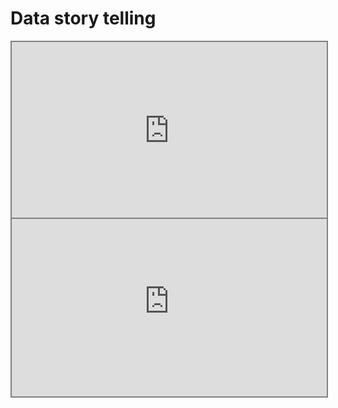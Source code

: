 # Data story telling



<div style="position: relative; padding-bottom: 56.25%; height: 0;"><iframe src="https://www.youtube.com/embed/i0vHjxnUnUk" title="Web Scrapping Intro" frameborder="0" allow="accelerometer; autoplay; clipboard-write; encrypted-media; gyroscope; picture-in-picture" allowfullscreen style="position: absolute; top: 0; left: 0; width: 100%; height: 100%; border: 2px solid grey;"></iframe></div>

<div style="position: relative; padding-bottom: 56.25%; height: 0;"><iframe src="https://community.fabric.microsoft.com/t5/Data-Stories-Gallery/Mastering-Your-Productivity-in-2017-Survey-by-Levo-and-Microsoft/td-p/115410" title="Web Scrapping Intro" frameborder="0" allow="accelerometer; autoplay; clipboard-write; encrypted-media; gyroscope; picture-in-picture" allowfullscreen style="position: absolute; top: 0; left: 0; width: 100%; height: 100%; border: 2px solid grey;"></iframe></div>


